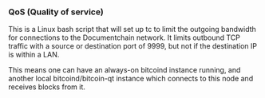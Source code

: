 ### QoS (Quality of service) ###

This is a Linux bash script that will set up tc to limit the outgoing bandwidth for connections to the Documentchain network. It limits outbound TCP traffic with a source or destination port of 9999, but not if the destination IP is within a LAN.

This means one can have an always-on bitcoind instance running, and another local bitcoind/bitcoin-qt instance which connects to this node and receives blocks from it.
